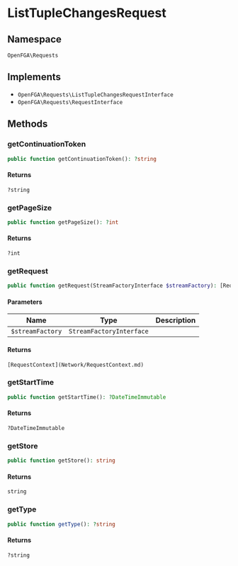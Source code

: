 # ListTupleChangesRequest


## Namespace
`OpenFGA\Requests`

## Implements
* `OpenFGA\Requests\ListTupleChangesRequestInterface`
* `OpenFGA\Requests\RequestInterface`

## Methods
### getContinuationToken

```php
public function getContinuationToken(): ?string
```



#### Returns
`?string` 

### getPageSize

```php
public function getPageSize(): ?int
```



#### Returns
`?int` 

### getRequest

```php
public function getRequest(StreamFactoryInterface $streamFactory): [RequestContext](Network/RequestContext.md)
```


#### Parameters
| Name | Type | Description |
|------|------|-------------|
| `$streamFactory` | `StreamFactoryInterface` |  |

#### Returns
`[RequestContext](Network/RequestContext.md)` 

### getStartTime

```php
public function getStartTime(): ?DateTimeImmutable
```



#### Returns
`?DateTimeImmutable` 

### getStore

```php
public function getStore(): string
```



#### Returns
`string` 

### getType

```php
public function getType(): ?string
```



#### Returns
`?string` 

